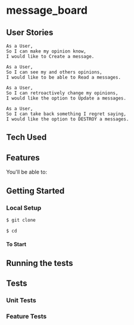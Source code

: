 # message_board

## User Stories

```
As a User,
So I can make my opinion know,
I would like to Create a message.

As a User,
So I can see my and others opinions,
I would like to be able to Read a messages.

As a User,
So I can retroactively change my opinions,
I would like the option to Update a messages.

As a User,
So I can take back something I regret saying,
I would like the option to DESTROY a messages.
```

## Tech Used


## Features

You'll be able to:


## Getting Started

### Local Setup

```sh
$ git clone 
```

```sh
$ cd 
```

#### To Start



## Running the tests


## Tests 

### Unit Tests

### Feature Tests
